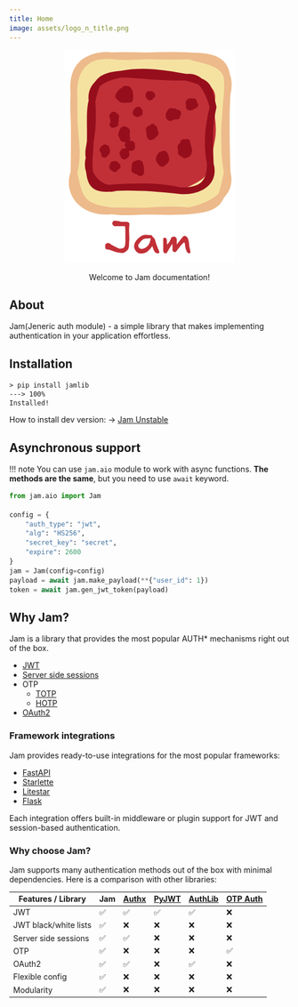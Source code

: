 ```yaml
---
title: Home
image: assets/logo_n_title.png
---
```

<div style="text-align: center;">
    <img alt="logo" src="assets/loog_n_title.png" />
    <p>Welcome to Jam documentation!</p>
</div>

## About
Jam(Jeneric auth module) - a simple library that makes implementing authentication in your application effortless.

## Installation
<!-- termynal -->
```
> pip install jamlib
---> 100%
Installed!
```
How to install dev version: -> [Jam Unstable](install_unstable.md)

## Asynchronous support
!!! note
    You can use `jam.aio` module to work with async functions. **The methods are the same**, but you need to use `await` keyword.


```python
from jam.aio import Jam

config = {
    "auth_type": "jwt",
    "alg": "HS256",
    "secret_key": "secret",
    "expire": 2600
}
jam = Jam(config=config)
payload = await jam.make_payload(**{"user_id": 1})
token = await jam.gen_jwt_token(payload)
```


## Why Jam?
Jam is a library that provides the most popular AUTH* mechanisms right out of the box.

* [JWT](jwt/instance.md)
* [Server side sessions](instance.md)
* OTP
    * [TOTP](otp/totp.md)
    * [HOTP](otp/hotp.md)
* [OAuth2](oauth2/instance.md)


### Framework integrations

Jam provides ready-to-use integrations for the most popular frameworks:

* [FastAPI](extensions/fastapi.md)
* [Starlette](extensions/starlette.md)
* [Litestar](extensions/litestar.md)
* [Flask](extensions/flask.md)

Each integration offers built-in middleware or plugin support for JWT and session-based authentication.

### Why choose Jam?
Jam supports many authentication methods out of the box with minimal dependencies.
Here is a comparison with other libraries:

| Features / Library    | **Jam**                                                                                              | [Authx](https://authx.yezz.me/) | [PyJWT](https://pyjwt.readthedocs.io) | [AuthLib](https://docs.authlib.org) | [OTP Auth](https://otp.authlib.org/) |
|-----------------------|------------------------------------------------------------------------------------------------------|--------------------------------|---------------------------------------|-------------------------------------|--------------------------------------|
| JWT                   | ✅                                                                                                    | ✅ | ✅ | ✅ | ❌                                    |
| JWT black/white lists | ✅                                                                                                    | ❌ | ❌ | ❌ | ❌ |
| Server side sessions  | ✅                                                                                                    | ✅ | ❌ | ❌ | ❌                                    |
| OTP                   | ✅                                                                                                    | ❌ | ❌ | ❌ | ✅ |
| OAuth2                | ✅                                                                                                     | ✅ | ❌ | ✅ | ❌ |
| Flexible config       | ✅                                                                                                    | ❌ | ❌ | ❌ | ❌ |
| Modularity            | ✅                                                                                                    | ❌ | ❌ | ❌ | ❌ |

